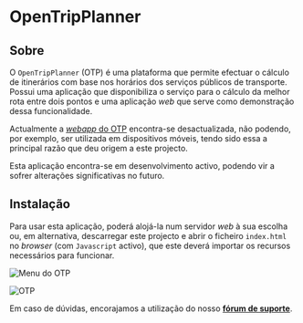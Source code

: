OpenTripPlanner
===============

## Sobre

O `OpenTripPlanner` (OTP) é uma plataforma que permite efectuar o cálculo de itinerários com base nos horários dos serviços públicos de transporte. Possui uma aplicação que disponibiliza o serviço para o cálculo da melhor rota entre dois pontos e uma aplicação *web* que serve como demonstração dessa funcionalidade.

Actualmente a [*webapp* do OTP](https://www.ost.pt/app/opentripplanner) encontra-se desactualizada, não podendo, por exemplo, ser utilizada em dispositivos móveis, tendo sido essa a principal razão que deu origem a este projecto.

Esta aplicação encontra-se em desenvolvimento activo, podendo vir a sofrer alterações significativas no futuro.

## Instalação

Para usar esta aplicação, poderá alojá-la num servidor *web* à sua escolha ou, em alternativa, descarregar este projecto e abrir o ficheiro `index.html` no *browser* (com `Javascript` activo), que este deverá importar os recursos necessários para funcionar.

![Menu do OTP](http://d.pr/i/rAVu+)

![OTP](http://d.pr/i/Vuzh+)

Em caso de dúvidas, encorajamos a utilização do nosso [**fórum de suporte**](https://support.ost.pt).
